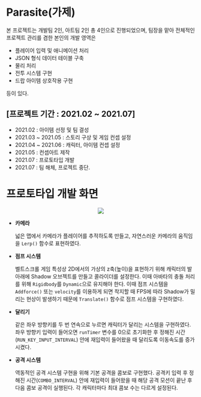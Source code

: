 # Parasite(가제)

본 프로젝트는 개발팀 2인, 아트팀 2인 총 4인으로 진행되었으며, 팀장을 맡아 전체적인 프로젝트 관리를 겸한 본인의 개발 영역은

- 플레이어 입력 및 애니메이션 처리
- JSON 형식 데이터 테이블 구축
- 물리 처리
- 전투 시스템 구현
- 드랍 아이템 상호작용 구현 

등이 있다.

## [프로젝트 기간 : 2021.02 ~ 2021.07]
  - 2021.02 : 아이템 선정 및 팀 결성
  - 2021.03 ~ 2021.05 : 스토리 구상 및 게임 컨셉 설정
  - 2021.04 ~ 2021.06 : 캐릭터, 아이템 컨셉 설정
  - 2021.05 : 컨셉아트 제작
  - 2021.07 : 프로토타입 개발
  - 2021.07 : 팀 해체, 프로젝트 중단.

 # 프로토타입 개발 화면
  <p align="center"><img src = "https://user-images.githubusercontent.com/57585303/150061198-a6dbeab5-f8c4-4c95-8c85-4859fd10adf1.gif"></p>

  - **카메라**
  
    넓은 맵에서 카메라가 플레이어를 추적하도록 만들고, 자연스러운 카메라의 움직임을 `Lerp()` 함수로 표현하였다.
    
  - **점프 시스템**

    벨트스크롤 게임 특성상 2D에서의 가상의 z축(높이)을 표현하기 위해 캐릭터의 발 아래에 Shadow 오브젝트를 만들고 콜라이더를 설정한다. 이때 아바타의 충돌 처리를 위해 `Rigidbody`를 `Dynamic`으로 유지해야 한다. 이때 점프 시스템을 `Addforce()` 또는 `velocity`를 이용하게 되면 착지할 때 FPS에 따라 Shadow가 밀리는 현상이 발생하기 때문에 `Translate()` 함수로 점프 시스템을 구현하였다.
    
  - **달리기**

    같은 좌우 방향키를 두 번 연속으로 누르면 캐릭터가 달리는 시스템을 구현하였다. 좌우 방향키 입력이 들어오면 `runTimer` 변수를 0으로 초기화한 후 정해진 시간(`RUN_KEY_INPUT_INTERVAL`) 안에 재입력이 들어왔을 때 달리도록 이동속도를 증가시켰다.
    
  - **공격 시스템**

    역동적인 공격 시스템 구현을 위해 기본 공격을 콤보로 구현했다. 공격키 입력 후 정해진 시간(`COMBO_INTERVAL`) 안에 재입력이 들어왔을 때 해당 공격 모션이 끝난 후 다음 콤보 공격이 실행된다. 각 캐릭터마다 최대 콤보 수는 다르게 설정된다.
